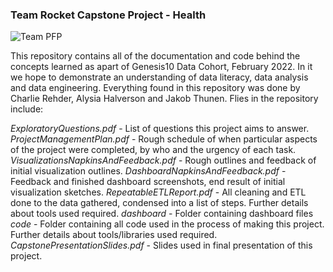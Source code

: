 ### Team Rocket Capstone Project - Health

![Team PFP](https://static1.cbrimages.com/wordpress/wp-content/uploads/2021/09/pokemon-team-rocket-1274884-2.jpg)

This repository contains all of the documentation and code behind the concepts learned as apart of Genesis10 Data Cohort, February 2022. In it we hope to demonstrate an understanding of data literacy, data analysis and data engineering. Everything found in this repository was done by Charlie Rehder, Alysia Halverson and Jakob Thunen. Flies in the repository include:

*ExploratoryQuestions.pdf* - List of questions this project aims to answer.
*ProjectManagementPlan.pdf* - Rough schedule of when particular aspects of the project were completed, by who and the urgency of each task.
*VisualizationsNapkinsAndFeedback.pdf* - Rough outlines and feedback of initial visualization outlines.
*DashboardNapkinsAndFeedback.pdf* - Feedback and finished dashboard screenshots, end result of initial visualization sketches.
*RepeatableETLReport.pdf* - All cleaning and ETL done to the data gathered, condensed into a list of steps. Further details about tools used required.
*dashboard* - Folder containing dashboard files 
*code* - Folder containing all code used in the process of making this project. Further details about tools/libraries used required.
*CapstonePresentationSlides.pdf* - Slides used in final presentation of this project.
